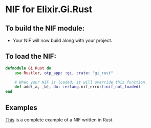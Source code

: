 # NIF for Elixir.Gi.Rust

## To build the NIF module:

- Your NIF will now build along with your project.

## To load the NIF:

```elixir
defmodule Gi.Rust do
    use Rustler, otp_app: :gi, crate: "gi_rust"

    # When your NIF is loaded, it will override this function.
    def add(_a, _b), do: :erlang.nif_error(:nif_not_loaded)
end
```

## Examples

[This](https://github.com/hansihe/NifIo) is a complete example of a NIF written in Rust.
